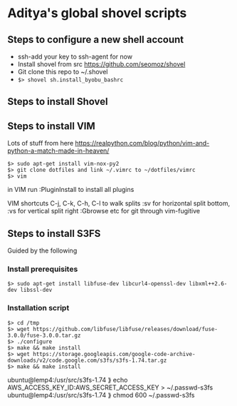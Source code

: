 # Aditya's global shovel scripts

## Steps to configure a new shell account

- ssh-add your key to ssh-agent for now
- Install shovel from src https://github.com/seomoz/shovel
- Git clone this repo to ~/.shovel
- ```$> shovel sh.install_byobu_bashrc```

## Steps to install Shovel


## Steps to install VIM
Lots of stuff from here https://realpython.com/blog/python/vim-and-python-a-match-made-in-heaven/

```
$> sudo apt-get install vim-nox-py2
$> git clone dotfiles and link ~/.vimrc to ~/dotfiles/vimrc
$> vim
```

in VIM run :PluginInstall to install all plugins

VIM shortcuts
C-j, C-k, C-h, C-l to walk splits
:sv <newfile> for horizontal split bottom, :vs <newfile> for vertical split right
:Gbrowse etc for git through vim-fugitive


## Steps to install S3FS

Guided by the following


### Install prerequisites

```
$> sudo apt-get install libfuse-dev libcurl4-openssl-dev libxml++2.6-dev libssl-dev
```


### Installation script

```
$> cd /tmp
$> wget https://github.com/libfuse/libfuse/releases/download/fuse-3.0.0/fuse-3.0.0.tar.gz
$> ./configure
$> make && make install
$> wget https://storage.googleapis.com/google-code-archive-downloads/v2/code.google.com/s3fs/s3fs-1.74.tar.gz
$> make && make install
```

ubuntu@lemp4:/usr/src/s3fs-1.74 ⟫ echo AWS_ACCESS_KEY_ID:AWS_SECRET_ACCESS_KEY > ~/.passwd-s3fs
ubuntu@lemp4:/usr/src/s3fs-1.74 ⟫ chmod 600 ~/.passwd-s3fs

